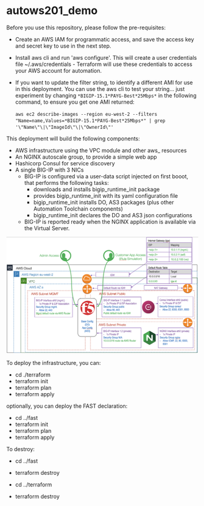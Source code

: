 # autows201_demo

Before you use this repository, please follow the pre-requisites:

-   Create an AWS IAM for programmatic access, and save the access key and secret key to use in the next step.
-   Install aws cli and run 'aws configure'.  This will create a user credentials file ~/.aws/credentials - Terraform will use these credentials to access your AWS account for automation.

-   If you want to update the filter string, to identify a different AMI for use in this deployment.  You can use the aws cli to test your string... just experiment by changing `*BIGIP-15.1*PAYG-Best*25Mbps*` in the following command, to ensure you get one AMI returned:

    `aws ec2 describe-images --region eu-west-2 --filters "Name=name,Values=*BIGIP-15.1*PAYG-Best*25Mbps*" | grep '\"Name\"\|\"ImageId\"\|\"OwnerId\"'`

This deployment will build the following components:

- AWS infrastructure using the VPC module and other aws_ resources
- An NGINX autoscale group, to provide a simple web app
- Hashicorp Consul for service discovery
- A single BIG-IP with 3 NICs
    - BIG-IP is configured via a user-data script injected on first booot, that performs the following tasks:
        - downloads and installs bigip_runtime_init package
        - provides bigip_runtime_init with its yaml configuration file
        - bigip_runtime_init installs DO, AS3 packages (plus other Automation Toolchain components)
        - bigip_runtime_init declares the DO and AS3 json configurations
    - BIG-IP is reported ready when the NGINX application is available via the Virtual Server.

<img src="./images/deploy_diagram.png">

To deploy the infrastructure, you can:
-   cd ./terraform
-   terraform init
-   terraform plan
-   terraform apply

optionally, you can deploy the FAST declaration:
-   cd ../fast
-   terraform init
-   terraform plan
-   terraform apply


To destroy:
-   cd ../fast 
-   terraform destroy

-   cd ../terraform 
-   terraform destroy
